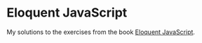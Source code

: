 # Eloquent JavaScript

My solutions to the exercises from the book [Eloquent JavaScript](https://eloquentjavascript.net/3rd_edition/).
